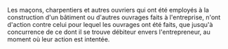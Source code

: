   
 Les maçons, charpentiers et autres ouvriers qui ont été employés à la construction d'un bâtiment ou d'autres ouvrages faits à l'entreprise, n'ont d'action contre celui pour lequel les ouvrages ont été faits, que jusqu'à concurrence de ce dont il se trouve débiteur envers l'entrepreneur, au moment où leur action est intentée.  

  
